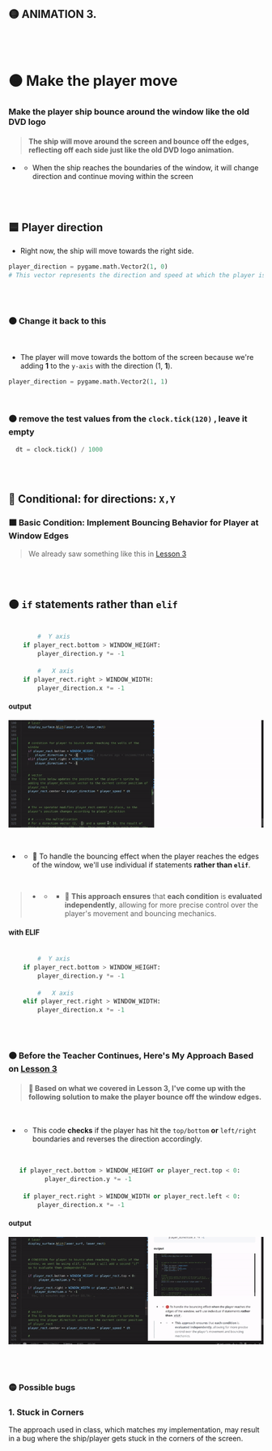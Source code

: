 
## 🟡 ANIMATION 3.


<br>
<br>

# 🟠 Make the player move

### Make the player ship bounce around the window like the old DVD logo

> #### The ship will move around the screen and bounce off the edges, reflecting off each side just like the old DVD logo animation.

- -  When the ship reaches the boundaries of the window, it will change direction and continue moving within the screen


<br>
<br>

## 🟦 Player direction

- Right now, the ship will move towards the right side.

```python
player_direction = pygame.math.Vector2(1, 0)
# This vector represents the direction and speed at which the player is moving:
```

<br>
<br>

### 🟤 Change it back to this

<br>

- The player will move towards the bottom of the screen because we're adding **1** to the `y-axis` with the direction (1, **1**).

```python
player_direction = pygame.math.Vector2(1, 1)

```

<br>

### 🟤 remove the test values from the `clock.tick(120)` , leave it empty

```python
  dt = clock.tick() / 1000
```

<br>
<br>




## 🌈 Conditional: for directions: `X,Y`



### 🟫 Basic Condition: Implement Bouncing Behavior for Player at Window Edges

>We already saw something like this in [Lesson 3](./RE_game-CODE_03.md)

<br>
<br>

## 🟠 `if` statements rather than `elif`

```python

        #  Y axis
    if player_rect.bottom > WINDOW_HEIGHT:
        player_direction.y *= -1

        #   X axis
    if player_rect.right > WINDOW_WIDTH:
        player_direction.x *= -1
```

#### output

[<img src="../X-Y_axis_prevent-going-out-screen_0.gif"/>]()

<br>

- - 🔴 To handle the bouncing effect when the player reaches the edges of the window, we'll use individual if statements **rather than `elif`**.

<br>

> - -  - 🔴 **This approach ensures** that **each condition** is **evaluated independently**, allowing for more precise control over the player's movement and bouncing mechanics.

#### with ELIF

```python

        #  Y axis
    if player_rect.bottom > WINDOW_HEIGHT:
        player_direction.y *= -1

        #   X axis
    elif player_rect.right > WINDOW_WIDTH:
        player_direction.x *= -1
```

<br>
<br>

### 🟠 Before the Teacher Continues, Here's My Approach Based on  [Lesson 3](./RE_game-CODE_03.md)


> #### 🌈 Based on what we covered in Lesson 3, I've come up with the following solution to make the player bounce off the window edges.

<br>

- - This code **checks** if the player has hit the `top/bottom` **or** `left/right` boundaries and reverses the direction accordingly.

<br>

```python
   if player_rect.bottom > WINDOW_HEIGHT or player_rect.top < 0:
          player_direction.y *= -1

    if player_rect.right > WINDOW_WIDTH or player_rect.left < 0:
        player_direction.x *= -1
```

#### output

[<img src="../X-Y_axis_prevent-going-out-screen_1.gif"/>]()


<br>
<br>

### 🟡 Possible bugs

### 1.   Stuck in Corners

The approach used in class, which matches my implementation, may result in a bug where the ship/player gets stuck in the corners of the screen.